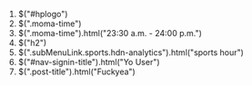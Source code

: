 1. $("#hplogo")
2. $(".moma-time")
3. $(".moma-time").html("23:30 a.m. - 24:00 p.m.")
4. $("h2")
5. $(".subMenuLink.sports.hdn-analytics").html("sports hour")
6. $("#nav-signin-title").html("Yo User")
7. $(".post-title").html("Fuckyea")

